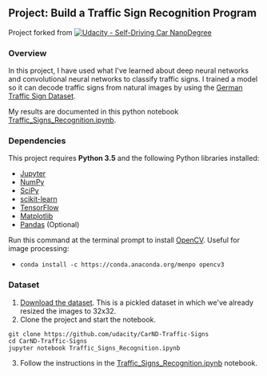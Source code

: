 ## Project: Build a Traffic Sign Recognition Program
Project forked from
[![Udacity - Self-Driving Car NanoDegree](https://s3.amazonaws.com/udacity-sdc/github/shield-carnd.svg)](http://www.udacity.com/drive)
### Overview

In this project, I have used what I've learned about deep neural networks and convolutional neural networks to classify traffic signs.
I trained a model so it can decode traffic signs from natural images by using the [German Traffic Sign Dataset](http://benchmark.ini.rub.de/?section=gtsrb&subsection=dataset). 

My results are documented in this python notebook [Traffic_Signs_Recognition.ipynb](Traffic_Signs_Recognition.ipynb).


### Dependencies

This project requires **Python 3.5** and the following Python libraries installed:

- [Jupyter](http://jupyter.org/)
- [NumPy](http://www.numpy.org/)
- [SciPy](https://www.scipy.org/)
- [scikit-learn](http://scikit-learn.org/)
- [TensorFlow](http://tensorflow.org)
- [Matplotlib](http://matplotlib.org/)
- [Pandas](http://pandas.pydata.org/) (Optional)

Run this command at the terminal prompt to install [OpenCV](http://opencv.org/). Useful for image processing:

- `conda install -c https://conda.anaconda.org/menpo opencv3`

### Dataset

1. [Download the dataset](https://d17h27t6h515a5.cloudfront.net/topher/2016/November/581faac4_traffic-signs-data/traffic-signs-data.zip). This is a pickled dataset in which we've already resized the images to 32x32.
2. Clone the project and start the notebook.
```
git clone https://github.com/udacity/CarND-Traffic-Signs
cd CarND-Traffic-Signs
jupyter notebook Traffic_Signs_Recognition.ipynb
```
3. Follow the instructions in the [Traffic_Signs_Recognition.ipynb](Traffic_Signs_Recognition.ipynb) notebook.

